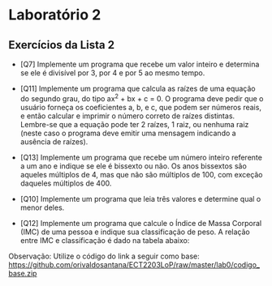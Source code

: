 # Laboratório 2

## Exercícios da Lista 2

* [Q7] Implemente um programa que recebe um valor inteiro e determina se ele é divisível por 3, por 4 e por 5 ao mesmo tempo.

* [Q11] Implemente um programa que calcula as raízes de uma equação do segundo grau, do tipo ax<sup>2</sup> + bx + c = 0. O programa deve pedir que o usuário forneça os coeficientes a, b, e c, que podem ser números reais, e então calcular e imprimir o número correto de raízes distintas. Lembre-se que a equação pode ter 2 raízes, 1 raiz, ou nenhuma raiz (neste caso o programa deve emitir uma mensagem indicando a ausência de raízes).

* [Q13] Implemente um programa que recebe um número inteiro referente a um ano e indique se ele é bissexto ou não. Os anos bissextos são aqueles múltiplos de 4, mas que não são múltiplos de 100, com exceção daqueles múltiplos
de 400.

* [Q10] Implemente um programa que leia três valores e determine qual o menor deles.

* [Q12] Implemente um programa que calcule o Índice de Massa Corporal (IMC) de uma pessoa e indique sua classificação de peso. A relação entre IMC e classificação é dado na tabela abaixo:

 Observação: Utilize o código do link a seguir como base: <https://github.com/orivaldosantana/ECT2203LoP/raw/master/lab0/codigo_base.zip>
